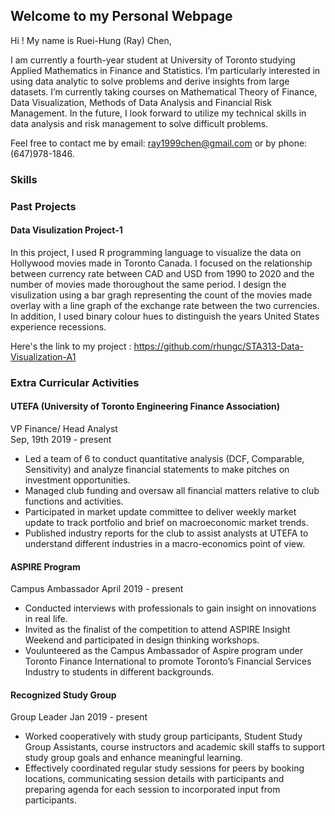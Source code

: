 ## Welcome to my Personal Webpage 

Hi ! My name is Ruei-Hung (Ray) Chen, 

I am currently a fourth-year student at University of Toronto studying Applied Mathematics in Finance and Statistics. I’m particularly interested in using data analytic to solve problems and derive insights from large datasets. I’m currently taking courses on Mathematical Theory of Finance, Data Visualization, Methods of Data Analysis and Financial Risk Management. In the future, I look forward to utilize my technical skills in data analysis and risk management to solve difficult problems. 

Feel free to contact me by email: ray1999chen@gmail.com or by phone: (647)978-1846.

### Skills 


### Past Projects

#### Data Visulization Project-1 
In this project, I used R programming language to visualize the data on Hollywood movies made in Toronto Canada. I focused on the relationship between currency rate between CAD and USD from 1990 to 2020 and the number of movies made thoroughout the same period. I design the visulization using a bar gragh representing the count of the movies made overlay with a line graph of the exchange rate between the two currencies. In addition, I used binary colour hues to distinguish the years United States experience recessions. 

Here's the link to my project : https://github.com/rhungc/STA313-Data-Visualization-A1 

### Extra Curricular Activities 

#### UTEFA (University of Toronto Engineering Finance Association) 
VP Finance/ Head Analyst                                    
Sep, 19th 2019 - present 

- Led a team of 6 to conduct quantitative analysis (DCF, Comparable, Sensitivity) and analyze financial statements to make pitches on investment opportunities.
- Managed club funding and oversaw all financial matters relative to club functions and activities. 
- Participated in market update committee to deliver weekly market update to track portfolio and brief on macroeconomic market trends.
- Published industry reports for the club to assist analysts at UTEFA to understand different industries in a macro-economics point of view.

#### ASPIRE Program 
Campus Ambassador
April 2019 - present 

- Conducted interviews with professionals to gain insight on innovations in real life.
- Invited as the finalist of the competition to attend ASPIRE Insight Weekend and participated in design thinking workshops.
- Voulunteered as the Campus Ambassador of Aspire program under Toronto Finance International to promote Toronto’s Financial Services Industry to students in different backgrounds.

#### Recognized Study Group 
Group Leader 
Jan 2019 - present 

- Worked cooperatively with study group participants, Student Study Group Assistants, course instructors and academic skill staffs to support study group goals and enhance meaningful learning.
- Effectively coordinated regular study sessions for peers by booking locations, communicating session details with participants and preparing agenda for each session to incorporated input from participants.
